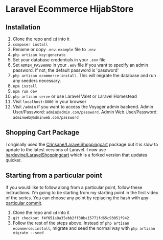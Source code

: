 

# Laravel Ecommerce HijabStore

## Installation

1. Clone the repo and `cd` into it
1. `composer install`
1. Rename or copy `.env.example` file to `.env`
1. `php artisan key:generate`
1. Set your database credentials in your `.env` file
1. Set `ADMIN_PASSWORD` in your `.env` file if you want to specify an admin password. If not, the default password is 'password'
1. `php artisan ecommerce:install`. This will migrate the database and run any seeders necessary.
1. `npm install`
1. `npm run dev`
1. `php artisan serve` or use Laravel Valet or Laravel Homestead
1. Visit `localhost:8000` in your browser
1. Visit `/admin` if you want to access the Voyager admin backend. Admin User/Password: `admin@admin.com/password`. Admin Web User/Password: `adminweb@adminweb.com/password`

## Shopping Cart Package

I originally used the [Crinsane/LaravelShoppingcart](https://github.com/Crinsane/LaravelShoppingcart) package but it is slow to update to the latest versions of Laravel. I now use [hardevine/LaravelShoppingcart](https://github.com/hardevine/LaravelShoppingcart) which is a forked version that updates quicker.

## Starting from a particular point

If you would like to follow along from a particular point, follow these instructions. I'm going to be starting from my starting point in the first video of the series. You can choose any point by replacing the hash with [any particular commit](https://github.com/drehimself/laravel-ecommerce-example/commits/master).

1. Clone the repo and `cd` into it
1. `git checkout f4f651a8a35ebb2ff38ba15771fd65c93051f942`
1. Follow the rest of the steps above. Instead of `php artisan ecommerce:install`, migrate and seed the normal way with `php artisan migrate --seed`
